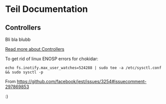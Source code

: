 # Teil Documentation

## Controllers

Bli bla blubb

[Read more about Controllers](./controllers.md)


To get rid of linux ENOSP errors for chokidar:

```
echo fs.inotify.max_user_watches=524288 | sudo tee -a /etc/sysctl.conf && sudo sysctl -p
```

From https://github.com/facebook/jest/issues/3254#issuecomment-297869853

:)
